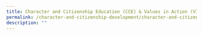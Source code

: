 ```yaml
---
title: Character and Citizenship Education (CCE) & Values in Action (VIA)
permalink: /character-and-citizenship-development/character-and-citizenship-education-n-values-in-action/
description: ""
---
```

